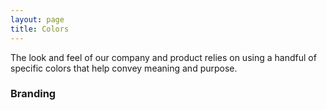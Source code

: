 ```yaml
---
layout: page
title: Colors
---
```


The look and feel of our company and product relies on using a handful of specific colors that help convey meaning and purpose.

### Branding

<div class="it__style-container">
	<div class="it__colour it__colour--news"></div>
	<div class="it__colour it__colour--sport"></div>
	<div class="it__colour it__colour--business"></div>
	<div class="it__colour it__colour--opinion"></div>
	<div class="it__colour it__colour--lifestyle"></div>
	<div class="it__colour it__colour--culture"></div>
	<div class="it__colour it__colour--more"></div>
</div>